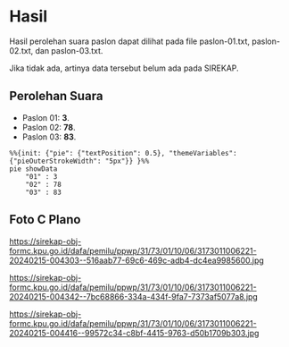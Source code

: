 # Hasil

Hasil perolehan suara paslon dapat dilihat pada file paslon-01.txt, paslon-02.txt, dan paslon-03.txt.

Jika tidak ada, artinya data tersebut belum ada pada SIREKAP.

## Perolehan Suara

 * Paslon 01: **3**.
 * Paslon 02: **78**.
 * Paslon 03: **83**.

```mermaid
%%{init: {"pie": {"textPosition": 0.5}, "themeVariables": {"pieOuterStrokeWidth": "5px"}} }%%
pie showData
    "01" : 3
    "02" : 78
    "03" : 83
```
## Foto C Plano

https://sirekap-obj-formc.kpu.go.id/dafa/pemilu/ppwp/31/73/01/10/06/3173011006221-20240215-004303--516aab77-69c6-469c-adb4-dc4ea9985600.jpg

https://sirekap-obj-formc.kpu.go.id/dafa/pemilu/ppwp/31/73/01/10/06/3173011006221-20240215-004342--7bc68866-334a-434f-9fa7-7373af5077a8.jpg

https://sirekap-obj-formc.kpu.go.id/dafa/pemilu/ppwp/31/73/01/10/06/3173011006221-20240215-004416--99572c34-c8bf-4415-9763-d50b1709b303.jpg
